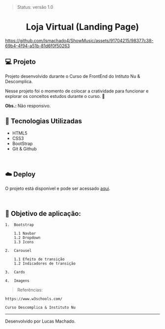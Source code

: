 >Status: versão 1.0 

<h1 align='center'> Loja Virtual (Landing Page) </h1>

https://github.com/lsmachado4/ShowMusic/assets/91704215/98377c38-69b4-4f94-a51b-81d6f0f50263


## 💻 Projeto

Projeto desenvolvido durante o Curso de FrontEnd do Intituto Nu & Descomplica.

Nesse projeto foi o momento de colocar a cratividade para funcionar e explorar os conceitos estudos durante o curso. 💜 

**Obs.:** Não responsivo.


## 🚀 Tecnologias Utilizadas

- HTML5
- CSS3
- BootStrap
- Git & Github


<br>

## ☁️ Deploy
O projeto está disponível e pode ser acessado [aqui](https://lsmachado4.github.io/ShowMusic/).

<br>



## 📖 Objetivo de aplicação:



    1.  Bootstrap 

        1.1 Navbar
        1.2 Dropdown
        1.3 Icons

    2.  Carousel 

        1.1 Efeito de transição 
        1.2 Indicadores de transição

    3.  Cards

    4.  Imagens

> Referências: 

    https://www.w3schools.com/ 

    Curso Descomplica & Instituto Nu 

---

Desenvolvido por Lucas Machado.
